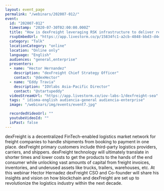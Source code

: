 ```yaml
---
layout: event_page
permalink: "/webinars/202007-012/"
event:
  id: "202007-012"
  timestamp: "2020-07-30T02:00:00.000Z"
  title: "How is dexFreight leveraging RSK infrastructure to deliver real world solutions to the multi-trillion dollar logistics industry?"
  rsvpEmbedUrl: "https://app.livestorm.co/p/15834fc1-a2cb-4848-bbd3-d4edf7923947/form"
  category: "Talk"
  locationCategory: "online"
  location: "Online only"
  language: "English"
  audiences: "general,enterprise"
  presenters:
  - name: "Hector Hernandez"
    description: "dexFreight Chief Strategy Officer"
    contact: "@dexHector"
  - name: "Eddy Travia"
    description: "IOVlabs Asia-Pacific Director"
    contact: "@startupeddy"
  videoStreamUrl: "https://app.livestorm.co/iov-labs-1/dexfreight-sea"
  tags: " idioma-english audiencia-general audiencia-enterprise"
  image: "/webinars/img/events/event7.jpg"

  recordedVideoUrl: ""
  youtubeVideoId: ""
  isPast: false
---
```



dexFreight is a decentralized FinTech-enabled logistics market network for freight companies to handle shipments from booking to payment in one place. 
dexFreight primary customers include third-party logistics providers, carriers, and shippers. dexFreight technology will ultimately translate in shorter times and lower costs to get the products to the hands of the end consumer while unlocking vast amounts of capital from freight invoices, inventories, and underused assets like trucks, trailers, warehouses, etc.
At this webinar Hector Hernadez dexFreight CSO and Co-founder will share his insights and vision on how blockchain and dexFreight are set up to revolutionize the logistics industry within the next decade.

